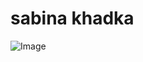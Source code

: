 sabina khadka
======
![Image](https://raw.githubusercontent.com/sabiname/sabiname.github.io/master/messi.jpg)